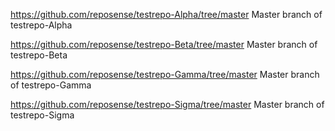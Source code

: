 https://github.com/reposense/testrepo-Alpha/tree/master
Master branch of testrepo-Alpha
<!--repo-->
https://github.com/reposense/testrepo-Beta/tree/master
Master branch of testrepo-Beta
<!--repo-->
https://github.com/reposense/testrepo-Gamma/tree/master
Master branch of testrepo-Gamma
<!--repo-->
https://github.com/reposense/testrepo-Sigma/tree/master
Master branch of testrepo-Sigma
<!--repo-->

